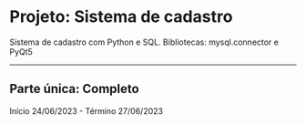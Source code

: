 # Projeto: Sistema de cadastro
Sistema de cadastro com Python e SQL. Bibliotecas: mysql.connector e PyQt5
***
## Parte única: Completo
 
 Início 24/06/2023 - Término 27/06/2023
 
